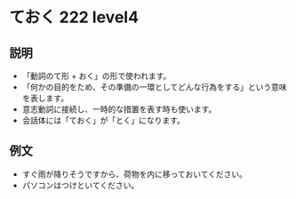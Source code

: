 # ておく 222 level4

## 説明

- 「動詞のて形 + おく」の形で使われます。
- 「何かの目的をため、その準備の一環としてどんな行為をする」という意味を表します。
- 意志動詞に接続し、一時的な措置を表す時も使います。
- 会話体には「ておく」が「とく」になります。

## 例文

- すぐ雨が降りそうですから、荷物を内に移っておいてください。
- パソコンはつけといてください。